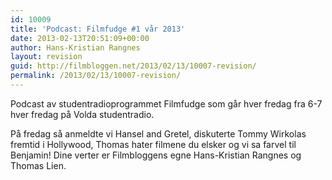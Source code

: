 ```yaml
---
id: 10009
title: 'Podcast: Filmfudge #1 vår 2013'
date: 2013-02-13T20:51:09+00:00
author: Hans-Kristian Rangnes
layout: revision
guid: http://filmbloggen.net/2013/02/13/10007-revision/
permalink: /2013/02/13/10007-revision/
---
```

Podcast av studentradioprogrammet Filmfudge som går hver fredag fra 6-7 hver fredag på Volda studentradio.

På fredag så anmeldte vi Hansel and Gretel, diskuterte Tommy Wirkolas fremtid i Hollywood, Thomas hater filmene du elsker og vi sa farvel til Benjamin! Dine verter er Filmbloggens egne Hans-Kristian Rangnes og Thomas Lien.